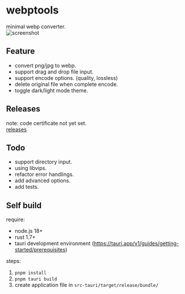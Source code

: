 # webptools
minimal webp converter.   
![screenshot](https://github.com/camiha/webptools/assets/65489256/ca0daff5-11ed-4029-b62f-1565da03f93c)

## Feature
- convert png/jpg to webp.
- support drag and drop file input.
- support encode options. (quality, lossless)
- delete original file when complete encode.
- toggle dark/light mode theme.

## Releases
note: code certificate not yet set.  
[releases](https://github.com/camiha/webptools/releases)

## Todo
- support directory input.
- using libvips.
- refactor error handlings.
- add advanced options.
- add tests.

## Self build
require:
- node.js 18+
- rust 1.7+
- tauri development environment (https://tauri.app/v1/guides/getting-started/prerequisites)

steps:
1. `pnpm install`
2. `pnpm tauri build`
3. create application file in `src-tauri/target/release/bundle/`
